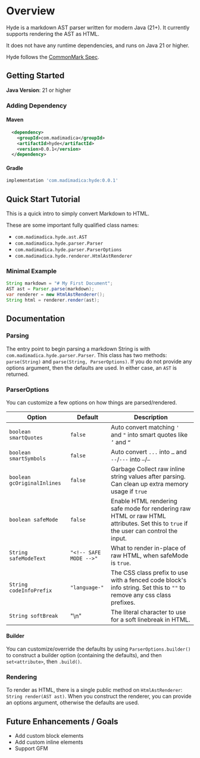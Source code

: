 # Overview
Hyde is a markdown AST parser written for modern Java (21+).
It currently supports rendering the AST as HTML.

It does not have any runtime dependencies, and runs on Java 21 or higher.

Hyde follows the [CommonMark Spec](https://spec.commonmark.org/0.31.2/).

## Getting Started
**Java Version**: 21 or higher

### Adding Dependency
#### Maven
```xml
  <dependency>
    <groupId>com.madimadica</groupId>
    <artifactId>hyde</artifactId>
    <version>0.0.1</version>
  </dependency>
```

#### Gradle
```groovy
implementation 'com.madimadica:hyde:0.0.1'
```

## Quick Start Tutorial
This is a quick intro to simply convert Markdown to HTML.

These are some important fully qualified class names:
* `com.madimadica.hyde.ast.AST`
* `com.madimadica.hyde.parser.Parser`
* `com.madimadica.hyde.parser.ParserOptions`
* `com.madimadica.hyde.renderer.HtmlAstRenderer`

### Minimal Example
```java
String markdown = "# My First Document";
AST ast = Parser.parse(markdown);
var renderer = new HtmlAstRenderer();
String html = renderer.render(ast);
```

## Documentation
### Parsing
The entry point to begin parsing a markdown String is with `com.madimadica.hyde.parser.Parser`.
This class has two methods: `parse(String)` and `parse(String, ParserOptions)`. 
If you do not provide any options argument, then the defaults are used. In either case, an `AST` is returned.

### ParserOptions
You can customize a few options on how things are parsed/rendered.

| Option                      | Default                | Description                                                                                                                          |
|-----------------------------|------------------------|--------------------------------------------------------------------------------------------------------------------------------------|
| `boolean smartQuotes`       | `false`                | Auto convert matching `'` and `"` into smart quotes like `’` and `“`                                                                 |
| `boolean smartSymbols`      | `false`                | Auto convert `...` into `…` and `--`/`---` into `–`/`—`                                                                              |
| `boolean gcOriginalInlines` | `false`                | Garbage Collect raw inline string values after parsing. Can clean up extra memory usage if `true`                                    |
| `boolean safeMode`          | `false`                | Enable HTML rendering safe mode for rendering raw HTML or raw HTML attributes. Set this to `true` if the user can control the input. |
| `String safeModeText`       | `"<!-- SAFE MODE -->"` | What to render in-place of raw HTML, when safeMode is `true`.                                                                        |
| `String codeInfoPrefix`     | `"language-"`          | The CSS class prefix to use with a fenced code block's info string. Set this to `""` to remove any css class prefixes.               |
| `String softBreak` | "\n" | The literal character to use for a soft linebreak in HTML.                                                                           |

#### Builder
You can customize/override the defaults by using `ParserOptions.builder()` to construct a builder option (containing the defaults), and then `set<attribute>`, then `.build()`.

### Rendering
To render as HTML, there is a single public method on `HtmlAstRenderer`: `String render(AST ast)`.
When you construct the renderer, you can provide an options argument, otherwise the defaults are used.


## Future Enhancements / Goals
* Add custom block elements
* Add custom inline elements
* Support GFM